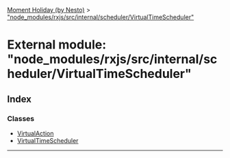 [Moment Holiday (by Nesto)](../README.md) > ["node_modules/rxjs/src/internal/scheduler/VirtualTimeScheduler"](../modules/_node_modules_rxjs_src_internal_scheduler_virtualtimescheduler_.md)

# External module: "node_modules/rxjs/src/internal/scheduler/VirtualTimeScheduler"

## Index

### Classes

* [VirtualAction](../classes/_node_modules_rxjs_src_internal_scheduler_virtualtimescheduler_.virtualaction.md)
* [VirtualTimeScheduler](../classes/_node_modules_rxjs_src_internal_scheduler_virtualtimescheduler_.virtualtimescheduler.md)

---

